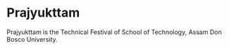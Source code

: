 # Prajyukttam
Prajyukttam is the Technical Festival of School of Technology, Assam Don Bosco University. 

